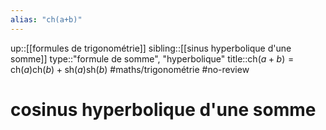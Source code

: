 ```yaml
---
alias: "ch(a+b)"
---
```

up::[[formules de trigonométrie]]
sibling::[[sinus hyperbolique d'une somme]]
type::"formule de somme", "hyperbolique"
title::$\mathrm{ch}(a+b) = \mathrm{ch}(a)\mathrm{ch}(b) + \mathrm{sh}(a)\mathrm{sh}(b)$
#maths/trigonométrie #no-review 
# cosinus hyperbolique d'une somme
